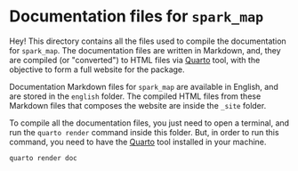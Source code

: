 # Documentation files for `spark_map`

Hey! This directory contains all the files used to compile the documentation for `spark_map`. The documentation files are written in Markdown, and, they are compiled (or "converted") to HTML files via [Quarto](https://quarto.org/) tool, with the objective to form a full website for the package.

Documentation Markdown files for `spark_map` are available in English, and are stored in the `english` folder. The compiled HTML files from these Markdown files that composes the website are inside the `_site` folder.

To compile all the documentation files, you just need to open a terminal, and run the `quarto render` command inside this folder. But, in order to run this command, you need to have the [Quarto](https://quarto.org/) tool installed in your machine.

```bash
quarto render doc
```